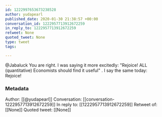 ```yaml
---
id: 1222997653673238528
author: yudapearl
published_date: 2020-01-30 21:38:57 +00:00
conversation_id: 1222957713912672259
in_reply_to: 1222957713912672259
retweet: None
quoted_tweet: None
type: tweet
tags:

---
```


@Jabaluck You are right. I was saying it more excitedly: "Rejoice! ALL (quantitative) Economists should find it useful" . I say the same today: Rejoice!

### Metadata

Author: [[@yudapearl]]
Conversation: [[conversation-1222957713912672259]]
In reply to: [[1222957713912672259]]
Retweet of: [[None]]
Quoted tweet: [[None]]
